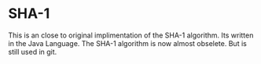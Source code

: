# SHA-1
This is an close to original implimentation of the SHA-1 algorithm. Its written in the Java Language.
The SHA-1 algorithm is now almost obselete. But is still used in git.
